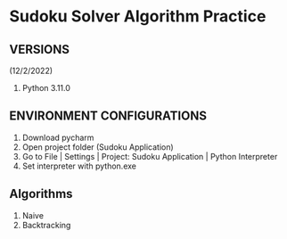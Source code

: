 # Sudoku Solver Algorithm Practice


## VERSIONS ##
(12/2/2022)
1. Python 3.11.0

## ENVIRONMENT CONFIGURATIONS ##
1. Download pycharm
2. Open project folder (Sudoku Application)
3. Go to File | Settings | Project: Sudoku Application | Python Interpreter 
4. Set interpreter with python.exe

## Algorithms ##
1. Naive 
2. Backtracking 
